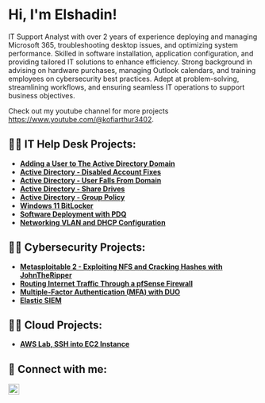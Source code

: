 <h1>Hi, I'm Elshadin!</h1>
IT Support Analyst with over 2 years of experience deploying and managing Microsoft 365, troubleshooting desktop issues, and optimizing system performance. Skilled in software installation, application configuration, and providing tailored IT solutions to enhance efficiency. Strong background in advising on hardware purchases, managing Outlook calendars, and training employees on cybersecurity best practices. Adept at problem-solving, streamlining workflows, and ensuring seamless IT operations to support business objectives.

Check out my youtube channel for more projects https://www.youtube.com/@kofiarthur3402.




<h2>👨‍💻 IT Help Desk Projects:</h2>

- <b>[Adding a User to The Active Directory Domain](https://github.com/kofiarthurs/Adding-pc-to-domain)</b>
- <b>[Active Directory - Disabled Account Fixes](https://github.com/kofiarthurs/AD-account-enable)</b>
- <b>[Active Directory - User Falls From Domain](https://github.com/kofiarthurs/ad-user-disconnected)</b>
- <b>[Active Directory - Share Drives](https://github.com/kofiarthurs/share-drives)</b>
- <b>[Active Directory - Group Policy](https://github.com/kofiarthurs/group-policy)</b>
- <b>[Windows 11 BitLocker](https://github.com/kofiarthurs/Windows-11---Bitlocker)</b>
- <b>[Software Deployment with PDQ](https://github.com/kofiarthurs/software-deployment)</b>
- <b>[Networking VLAN and DHCP Configuration](https://github.com/kofiarthurs/dhcp-vlan)</b>




<h2>👨‍💻 Cybersecurity Projects:</h2>

- <b>[Metasploitable 2 - Exploiting NFS and Cracking Hashes with JohnTheRipper](https://github.com/kofiarthurs/Metasploitable-2)</b>
- <b>[Routing Internet Traffic Through a pfSense Firewall](https://github.com/kofiarthurs/pfSense)</b>
- <b>[Multiple-Factor Authentication (MFA) with DUO](https://github.com/kofiarthurs/mfa-duo)</b>
- <b>[Elastic SIEM](https://github.com/kofiarthurs/elastic-siem)</b>

 
<h2>👨‍💻 Cloud Projects:</h2>

- <b>[AWS Lab, SSH into EC2 Instance](https://github.com/kofiarthurs/aws-ec2)</b>

<h2> 🤳 Connect with me:</h2>

[<img align="left" alt="JoshMadakor | LinkedIn" width="22px" src="https://cdn.jsdelivr.net/npm/simple-icons@v3/icons/linkedin.svg" />][linkedin]

[linkedin]: https://www.linkedin.com/in/elshadinarthur/

<!--
**joshmadakor1/joshmadakor1** is a ✨ _special_ ✨ repository because its `README.md` (this file) appears on your GitHub profile.

Here are some ideas to get you started:

- 🔭 I’m currently working on ...
- 🌱 I’m currently learning ...
- 👯 I’m looking to collaborate on ...
- 🤔 I’m looking for help with ...
- 💬 Ask me about ...
- 📫 How to reach me: ...
- 😄 Pronouns: ...
- ⚡ Fun fact: ...
-->
